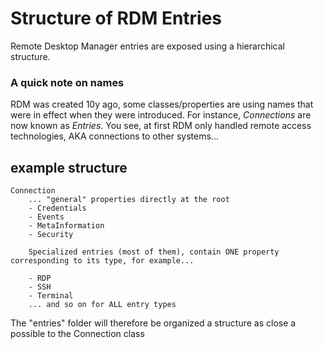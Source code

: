 # Structure of RDM Entries
Remote Desktop Manager entries are exposed using a hierarchical structure. 

### A quick note on names
RDM was created 10y ago, some classes/properties are using names that were in effect when they were introduced. For instance, *Connections* are now known as *Entries*. You see, at first RDM only handled remote access technologies, AKA connections to other systems...

## example structure

```
Connection
    ... "general" properties directly at the root
    - Credentials
    - Events
    - MetaInformation
    - Security
    
    Specialized entries (most of them), contain ONE property corresponding to its type, for example...
    
    - RDP
    - SSH
    - Terminal
    ... and so on for ALL entry types 
```

The "entries" folder will therefore be organized a structure as close a possible to the Connection class
    

